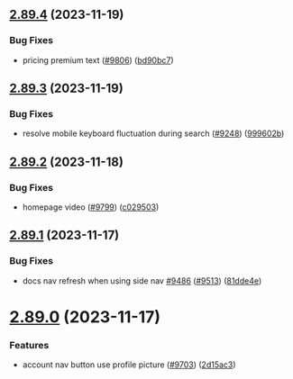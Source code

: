 ## [2.89.4](https://github.com/EddieHubCommunity/BioDrop/compare/v2.89.3...v2.89.4) (2023-11-19)


### Bug Fixes

* pricing premium text ([#9806](https://github.com/EddieHubCommunity/BioDrop/issues/9806)) ([bd90bc7](https://github.com/EddieHubCommunity/BioDrop/commit/bd90bc7e50e7795c2e7dfd3f3b06298b64f0aadb))



## [2.89.3](https://github.com/EddieHubCommunity/BioDrop/compare/v2.89.2...v2.89.3) (2023-11-19)


### Bug Fixes

* resolve mobile keyboard fluctuation during search ([#9248](https://github.com/EddieHubCommunity/BioDrop/issues/9248)) ([999602b](https://github.com/EddieHubCommunity/BioDrop/commit/999602bae3a2b267a68fd2d8e55282bbfe979501))



## [2.89.2](https://github.com/EddieHubCommunity/BioDrop/compare/v2.89.1...v2.89.2) (2023-11-18)


### Bug Fixes

* homepage video ([#9799](https://github.com/EddieHubCommunity/BioDrop/issues/9799)) ([c029503](https://github.com/EddieHubCommunity/BioDrop/commit/c02950376893a8c370be914fb40390b38634416f))



## [2.89.1](https://github.com/EddieHubCommunity/BioDrop/compare/v2.89.0...v2.89.1) (2023-11-17)


### Bug Fixes

* docs nav refresh when using side nav [#9486](https://github.com/EddieHubCommunity/BioDrop/issues/9486) ([#9513](https://github.com/EddieHubCommunity/BioDrop/issues/9513)) ([81dde4e](https://github.com/EddieHubCommunity/BioDrop/commit/81dde4e27d4d5bbd06e07c5a69f35dc164f2c7be))



# [2.89.0](https://github.com/EddieHubCommunity/BioDrop/compare/v2.88.0...v2.89.0) (2023-11-17)


### Features

* account nav button use profile picture ([#9703](https://github.com/EddieHubCommunity/BioDrop/issues/9703)) ([2d15ac3](https://github.com/EddieHubCommunity/BioDrop/commit/2d15ac38b42660e4a28e5421592b2b6f290f4058))



